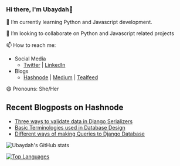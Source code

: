 ### Hi there, I'm Ubaydah👋
🌱 I’m currently learning Python and Javascript development.

👯 I’m looking to collaborate on Python and Javascript related projects

📫 How to reach me: 
 - Social Media
 	  - [Twitter](https://twitter.com/ubay_dah17) | [LinkedIn](https://www.linkedin.com/in/ubaydah-abdulwasiu-924117197/)
 - Blogs
    - [Hashnode](https://ubaydah.hashnode.dev/) | [Medium](https://medium.com/@abdulwasiuubaydah) | [Tealfeed](https://tealfeed.com/ubaydah)

😄 Pronouns: She/Her

## Recent Blogposts on Hashnode 

- [Three ways to validate data in Django Serializers](https://ubaydah.hashnode.dev/three-ways-to-validate-data-in-django-serializers)
- [Basic Terminologies used in Database Design](https://ubaydah.hashnode.dev/basic-terminologies-used-in-database-design)
- [Different ways of making Queries to Django Database](https://ubaydah.hashnode.dev/different-ways-of-making-queries-to-django-database)



![Ubaydah's GitHub stats](https://github-readme-stats.vercel.app/api?username=Ubaydah&show_icons=true&theme=radical&count_private=true)


[![Top Languages](https://github-readme-stats.vercel.app/api/top-langs/?username=Ubaydah&layout=compact&theme=radical)](https://github.com/Ubaydah/github-readme-stats)





<!--
**Ubaydah/Ubaydah** is a ✨ _special_ ✨ repository because its `README.md` (this file) appears on your GitHub profile.

Here are some ideas to get you started:

- 🔭 I’m currently working on ...
- 🌱 I’m currently learning ...
- 👯 I’m looking to collaborate on ...
- 🤔 I’m looking for help with ...
- 💬 Ask me about ...
- 📫 How to reach me: ...
- 😄 Pronouns: ...
- ⚡ Fun fact: ...
-->
